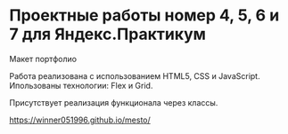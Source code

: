 # Проектные работы номер 4, 5, 6 и 7 для Яндекс.Практикум

Макет портфолио

Работа реализована с использованием HTML5, СSS и JavaScript.
Ипользованы технологии: Flex и Grid. 

Присутствует реализация функционала через классы.

https://winner051996.github.io/mesto/